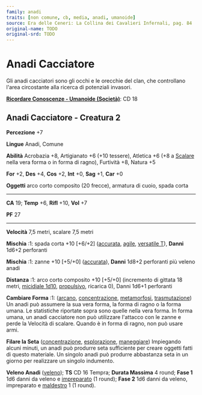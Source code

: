 ```yaml
---
family: anadi
traits: [non comune, cb, media, anadi, umanoide]
source: Era delle Ceneri: La Collina dei Cavalieri Infernali, pag. 84
original-name: TODO
original-srd: TODO
---
```


# Anadi Cacciatore

Gli anadi cacciatori sono gli occhi e le orecchie del clan, che controllano
l'area circostante alla ricerca di potenziali invasori.

**[Ricordare Conoscenze - Umanoide (Società)](/azioni/ricordare-conoscenze)**:
CD 18

## Anadi Cacciatore - Creatura 2

**Percezione** +7

**Lingue** Anadi, Comune

**Abilità** Acrobazia +8, Artigianato +6 (+10 tessere), Atletica +6 (+8 a
[Scalare](/azioni/scalare) nella vera forma o in forma di ragno), Furtività +8,
Natura +5

**For** +2, **Des** +4, **Cos** +2, **Int** +0, **Sag** +1, **Car** +0

**Oggetti** arco corto composito (20 frecce), armatura di cuoio, spada corta

---

**CA** 19; **Temp** +6, **Rifl** +10, **Vol** +7

**PF** 27

---

**Velocità** 7,5 metri, scalare 7,5 metri

**Mischia** :1: spada corta +10 \[+6/+2] ([accurata](/tratti/accurata),
[agile](/tratti/agile), [versatile T](/tratti/versatile)), **Danni** 1d6+2
perforanti

**Mischia** :1: zanne +10 \[+5/+0] ([accurata](/tratti/accurata)), **Danni**
1d8+2 perforanti più veleno anadi

**Distanza** :1: arco corto composito +10 \[+5/+0] (incremento di gittata 18
metri, [micidiale 1d10](/tratti/micidiale), [propulsivo](/tratti/propulsivo),
ricarica 0), Danni 1d6+1 perforanti

**Cambiare Forma** :1: ([arcano](/tratti/arcano),
[concentrazione](/tratti/concentrazione), [metamorfosi](/tratti/metamorfosi),
[trasmutazione](/tratti/trasmutazione)) Un anadi può assumere la sua vera forma,
la forma di ragno o la forma umana. Le statistiche riportate sopra sono quelle
nella vera forma. In forma umana, un anadi cacciatore non può utilizzare
l'attacco con le zanne e perde la Velocità di scalare. Quando è in forma di
ragno, non può usare armi.

**Filare la Seta** ([concentrazione](/tratti/concentrazione),
[esplorazione](/tratti/esplorazione), [maneggiare](/tratti/maneggiare))
Impiegando alcuni minuti, un anadi può produrre seta sufficiente per creare
oggetti fatti di questo materiale. Un singolo anadi può produrre abbastanza seta
in un giorno per realizzare un singolo indumento.

**Veleno Anadi** ([veleno](/tratti/veleno)); **TS** CD 16 Tempra; **Durata
Massima** 4 round; **Fase 1** 1d6 danni da veleno e
[impreparato](/condizioni/impreparato) (1 round); **Fase 2** 1d6 danni da
veleno, impreparato e [maldestro](/condizioni/maldestro) 1 (1 round).

